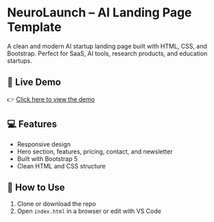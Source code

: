 # NeuroLaunch – AI Landing Page Template

A clean and modern AI startup landing page built with HTML, CSS, and Bootstrap. Perfect for SaaS, AI tools, research products, and education startups.

## 🔗 Live Demo
👉 [Click here to view the demo](https://yourusername.github.io/neurolaunch-template/)

## 💻 Features
- Responsive design
- Hero section, features, pricing, contact, and newsletter
- Built with Bootstrap 5
- Clean HTML and CSS structure

## 🚀 How to Use
1. Clone or download the repo
2. Open `index.html` in a browser or edit with VS Code
